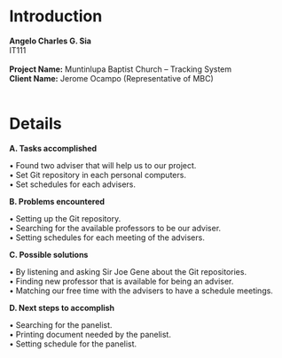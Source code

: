 # Introduction #

**Angelo Charles G. Sia**<br>
IT111<br>
<br>
<b>Project Name:</b> Muntinlupa Baptist Church – Tracking System<br>
<b>Client Name:</b> Jerome Ocampo (Representative of MBC)<br>
<br>
<h1>Details</h1>
<b>A.	Tasks accomplished</b>

•	Found two adviser that will help us to our project.<br>
•	Set Git repository in each personal computers.<br>
•	Set schedules for each advisers.<br>


<b>B.	Problems encountered</b>

•	Setting up the Git repository.<br>
•	Searching for the available professors to be our adviser.<br>
•	Setting schedules for each meeting of the advisers.<br>



<b>C.	Possible solutions</b>

•	By listening and asking Sir Joe Gene about the Git repositories.<br>
•	Finding new professor that is available for being an adviser.<br>
•	Matching our free time with the advisers to have a schedule meetings.<br>



<b>D.	Next steps to accomplish</b>

•	Searching for the panelist.<br>
•	Printing document needed by the panelist.<br>
•	Setting schedule for the panelist.<br>